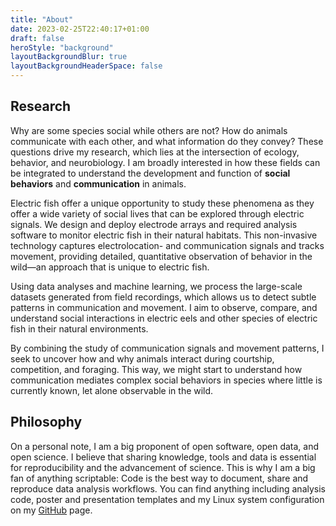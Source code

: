 ```yaml
---
title: "About"
date: 2023-02-25T22:40:17+01:00
draft: false
heroStyle: "background"
layoutBackgroundBlur: true
layoutBackgroundHeaderSpace: false
---
```


## Research 

Why are some species social while others are not? How do animals communicate
with each other, and what information do they convey? These questions drive my
research, which lies at the intersection of ecology, behavior, and
neurobiology. I am broadly interested in how these fields can be integrated to
understand the development and function of **social behaviors** and **communication**
in animals.

Electric fish offer a unique opportunity to study these phenomena as they offer
a wide variety of social lives that can be explored through electric signals.
We design and deploy electrode arrays and required analysis software to monitor
electric fish in their natural habitats. This non-invasive technology captures
electrolocation- and communication signals and tracks movement, providing
detailed, quantitative observation of behavior in the wild—an approach that is
unique to electric fish.

Using data analyses and machine learning, we process the large-scale
datasets generated from field recordings, which allows us to detect subtle
patterns in communication and movement. I aim to observe, compare, and
understand social interactions in electric eels and other species of electric
fish in their natural environments.

By combining the study of communication signals and movement patterns, I seek
to uncover how and why animals interact during courtship, competition, and
foraging. This way, we might start to understand how communication mediates
complex social behaviors in species where little is currently known, let alone
observable in the wild.

## Philosophy

On a personal note, I am a big proponent of open software, open data, and open
science. I believe that sharing knowledge, tools and data is essential for
reproducibility and the advancement of science. This is why I am a big fan of
anything scriptable: Code is the best way to document, share and reproduce data
analysis workflows. You can find anything including analysis code, poster
and presentation templates and my Linux system configuration on my
[GitHub](https://github.com/weygoldt) page.

<!---
With knowledge in applied machine learning, software development, and data
analysis, I am currently pursuing master’s degrees in Neurobiology and
Evolution and Ecology. My focus is on utilizing data science
techniques to analyze the social behavior of electric fish.

My skills include converting unstructured data into structured formats for
statistical analysis, particularly with audio and electric recordings or other
sensor data. Proficient in Python, I use libraries like PyTorch, SciPy, and
scikit-learn. I excel in data wrangling, building data pipelines, and managing
multi-terrabyte datasets, with experience in supervised and unsupervised
learning, dimensionality reduction, and fine-tuning machine learning models
such as MLPs, CNNs, YOLO, and RCNN.

I have presented my research at prominent conferences, demonstrating my ability
to communicate complex data insights effectively. I have strong data
visualization skills, using Matplotlib and Seaborn to create customized
[visualizations](/projects/dataviz/) that meet high scientific standards.

For more information about my work and to discuss potential collaborations,
please visit my [projects](/projects/) page or view my [resume](https://drive.proton.me/urls/HWGG6TBFXW#AxUE8Hd8JSaJ). I look forward to connecting
with you!

-->


